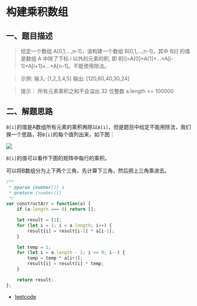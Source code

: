# 构建乘积数组

## 一、题目描述

> 给定一个数组 A[0,1,…,n-1]，请构建一个数组 B[0,1,…,n-1]，其中 B[i] 的值是数组 A 中除了下标 i 以外的元素的积, 即 B[i]=A[0]×A[1]×…×A[i-1]×A[i+1]×…×A[n-1]。不能使用除法。

> 示例:
输入: [1,2,3,4,5]
输出: [120,60,40,30,24]

> 提示：
所有元素乘积之和不会溢出 32 位整数
a.length <= 100000

## 二、解题思路
`B[i]`的值是A数组所有元素的乘积再除以`A[i]`，但是题目中给定不能用除法，我们换一个思路，将`B[i]`的每个值列出来，如下图：

![](http://www.conardli.top/docs/%E6%9E%84%E5%BB%BA%E4%B9%98%E7%A7%AF%E6%95%B0%E7%BB%84.png)

`B[i]`的值可以看作下图的矩阵中每行的乘积。

可以将B数组分为上下两个三角，先计算下三角，然后把上三角乘进去。


```js
/**
 * @param {number[]} a
 * @return {number[]}
 */
var constructArr = function(a) {
    if (a.length === 0) return [];

    let result = [1];
    for (let i = 1; i < a.length; i++) {
        result[i] = result[i-1] * a[i-1];
    }

    let temp = 1;
    for (let i = a.length - 2; i >= 0; i--) {
        temp = temp * a[i+1];
        result[i] = result[i] * temp;
    }

    return result;
};
```

- [leetcode](https://leetcode-cn.com/problems/gou-jian-cheng-ji-shu-zu-lcof)